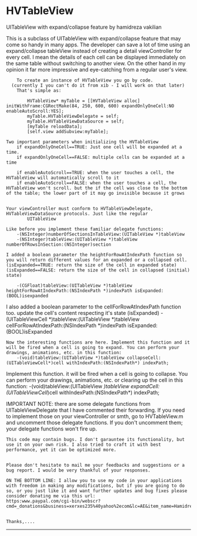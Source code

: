 HVTableView
===========

UITableView with expand/collapse feature
by hamidreza vakilian
					


This is a subclass of UITableView with expand/collapse feature that may come so handy in many apps.	The developer can save a lot of time using an expand/collapse tableView instead of creating a detail viewController for every cell. I mean the details of each cell can be displayed immediately on the same table without switching to
		another view. On the other hand in my opinion it far more impressive and eye-catching from a regular user's view.

		To create an instance of HVTableView you go by code.
      (currently I you can't do it from xib - I will work on that later)
		That's simple as:

			HVTableView* myTable = [[HVTableView alloc] initWithFrame:CGRectMake(84, 250, 600, 600) expandOnlyOneCell:NO enableAutoScroll:YES];
			myTable.HVTableViewDelegate = self;
			myTable.HVTableViewDataSource = self;
			[myTable reloadData];
			[self.view addSubview:myTable];

	Two important parameters when initializing the HVTableView
		if expandOnlyOneCell==TRUE: Just one cell will be expanded at a time.
		if expandOnlyOneCell==FALSE: multiple cells can be expanded at a time

		if enableAutoScroll==TRUE: when the user touches a cell, the HVTableView will automatically scroll to it
		if enableAutoScroll==FALSE: when the user touches a cell, the HVTableView won't scroll. but the if the cell was close to the bottom of the table; the lower part of it may go invisible because it grows


	Your viewController must conform to HVTableViewDelegate, HVTableViewDataSource protocols. Just like the regular
			UITableView

	Like before you implement these familiar delegate functions:
		-(NSInteger)numberOfSectionsInTableView:(UITableView *)tableView
		-(NSInteger)tableView:(UITableView *)tableView numberOfRowsInSection:(NSInteger)section

	I added a boolean parameter the heightForRowAtIndexPath function so you will return different values for an expanded or a collapsed cell.
	(isExpanded==TRUE: return the size of the cell in expanded state)
	(isExpanded==FALSE: return the size of the cell in collapsed (initial) state)

		-(CGFloat)tableView:(UITableView *)tableView heightForRowAtIndexPath:(NSIndexPath *)indexPath isExpanded:(BOOL)isexpanded


 I also added a boolean parameter to the cellForRowAtIndexPath function too. update the cell's content respecting it's state (isExpanded)
		-(UITableViewCell *)tableView:(UITableView *)tableView cellForRowAtIndexPath:(NSIndexPath *)indexPath isExpanded:(BOOL)isExpanded


	Now the interesting functions are here. Implement this function and it will be fired when a cell is going to expand. You can perform your drawings, animations, etc. in this function:
		-(void)tableView:(UITableView *)tableView collapseCell: (UITableViewCell*)cell withIndexPath:(NSIndexPath*) indexPath;

  Implement this function. it will be fired when a cell is going to collapse. You can perform your drawings, animations, etc. or clearing up the cell in this function:
		-(void)tableView:(UITableView *)tableView expandCell: (UITableViewCell*)cell withIndexPath:(NSIndexPath*) indexPath;

 IMPORTANT NOTE: there are some delegate functions from UITableViewDelegate that I have commented their forwarding. If you need to implement those on your viewController or smth, go to HVTableView.m and uncomment those delegate functions. If you don't uncomment them; your delegate functions won't fire up.


	This code may contain bugs. I don't garauntee its functionality, but use it on your own risk. I also tried to craft it with best performance, yet it can be optimized more.


	Please don't hesitate to mail me your feedbacks and suggestions or a bug report. I would be very thankful of your responses.

	ON THE BOTTOM LINE: I allow you to use my code in your applications with freedom in making any modifications, but if you are going to do so, or you just like it and want further updates and bug fixes please consider donating me via this url:
	https:www.paypal.com/cgi-bin/webscr?cmd=_donations&business=xerxes235%40yahoo%2ecom&lc=AE&item_name=Hamidreza%20Vakilian&item_number=HVTableView%20donation&currency_code=USD&bn=PP%2dDonationsBF%3abtn_donateCC_LG%2egif%3aNonHosted


	Thanks,....
 ***************************************************************************************************************
